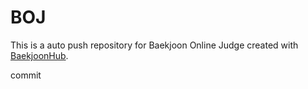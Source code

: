 # BOJ
This is a auto push repository for Baekjoon Online Judge created with [BaekjoonHub](https://github.com/BaekjoonHub/BaekjoonHub).

commit



